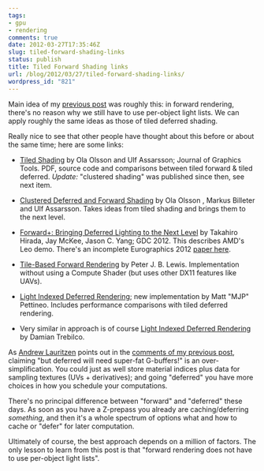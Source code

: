 ```yaml
---
tags:
- gpu
- rendering
comments: true
date: 2012-03-27T17:35:46Z
slug: tiled-forward-shading-links
status: publish
title: Tiled Forward Shading links
url: /blog/2012/03/27/tiled-forward-shading-links/
wordpress_id: "821"
---
```


Main idea of my [previous post](/blog/2012/03/02/2012-theory-for-forward-rendering/) was roughly this: in forward rendering, there's no reason why we still have to use per-object light lists. We can apply roughly the same ideas as those of tiled deferred shading.

Really nice to see that other people have thought about this before or about the same time; here are some links:




  * [Tiled Shading](http://www.cse.chalmers.se/~olaolss/main_frame.php?contents=publication&id=tiled_shading) by Ola Olsson and Ulf Assarsson; Journal of Graphics Tools. PDF, source code and comparisons between tiled forward & tiled deferred. _Update:_ "clustered shading" was published since then, see next item.


  * [Clustered Deferred and Forward Shading](http://www.cse.chalmers.se/~olaolss/main_frame.php?contents=publication&id=clustered_shading) by Ola Olsson , Markus Billeter and Ulf Assarsson. Takes ideas from tiled shading and brings them to the next level.


  * [Forward+: Bringing Deferred Lighting to the Next Level](http://developer.amd.com/gpu_assets/AMD_Demos_LeoDemoGDC2012.ppsx) by Takahiro Hirada, Jay McKee, Jason C. Yang; GDC 2012. This describes AMD's Leo demo. There's an incomplete Eurographics 2012 [paper here](https://sites.google.com/site/takahiroharada/).


  * [Tile-Based Forward Rendering](http://pjblewis.com/site/posts/2012-03-25-tile-based-forward-rendering.html) by Peter J. B. Lewis. Implementation without using a Compute Shader (but uses other DX11 features like UAVs).


  * [Light Indexed Deferred Rendering](http://mynameismjp.wordpress.com/2012/03/31/light-indexed-deferred-rendering/); new implementation by Matt "MJP" Pettineo. Includes performance comparisons with tiled deferred rendering.


  * Very similar in approach is of course [Light Indexed Deferred Rendering](http://code.google.com/p/lightindexed-deferredrender/) by Damian Trebilco.



As [Andrew Lauritzen](http://portfolio.punkuser.net/) points out in the [comments of my previous post](/blog/2012/03/02/2012-theory-for-forward-rendering/#comment-179964), claiming "but deferred will need super-fat G-buffers!" is an over-simplification. You could just as well store material indices plus data for sampling textures (UVs + derivatives); and going "deferred" you have more choices in how you schedule your computations.

There's no principal difference between "forward" and "deferred" these days. As soon as you have a Z-prepass you already are caching/deferring _something_, and then it's a whole spectrum of options what and how to cache or "defer" for later computation.

Ultimately of course, the best approach depends on a million of factors. The only lesson to learn from this post is that "forward rendering does not have to use per-object light lists".

